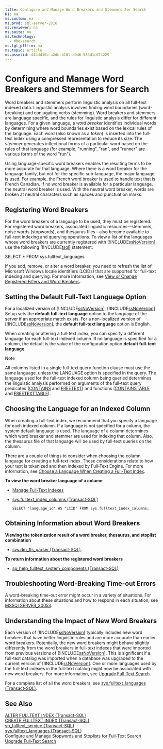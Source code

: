 ```yaml
---
title: Configure and Manage Word Breakers and Stemmers for Search
H1: na
ms.custom: na
ms.prod: sql-server-2016
ms.reviewer: na
ms.suite: na
ms.technology: 
  - dbe-search
ms.tgt_pltfrm: na
ms.topic: article
ms.assetid: d4bdd16b-a2db-4101-a946-583d1c674229
---
```

# Configure and Manage Word Breakers and Stemmers for Search
  Word breakers and stemmers perform linguistic analysis on all full\-text indexed data. Linguistic analysis involves finding word boundaries \(word\-breaking\) and conjugating verbs \(stemming\). Word breakers and stemmers are language specific, and the rules for linguistic analysis differ for different languages. For a given language, a *word breaker* identifies individual words by determining where word boundaries exist based on the lexical rules of the language. Each word \(also known as a *token*\) is inserted into the full\-text index using a compressed representation to reduce its size. The *stemmer* generates inflectional forms of a particular word based on the rules of that language \(for example, "running", "ran", and "runner" are various forms of the word "run"\).  
  
 Using language\-specific word breakers enables the resulting terms to be more accurate for that language. Where there is a word breaker for the language family, but not for the specific sub\-language, the major language is used. For example, the French word breaker is used to handle text that is French Canadian. If no word breaker is available for a particular language, the neutral word breaker is used. With the neutral word breaker, words are broken at neutral characters such as spaces and punctuation marks.  
  
##  <a name="register"></a> Registering Word Breakers  
 For the word breakers of a language to be used, they must be registered. For registered word breakers, associated linguistic resources—stemmers, noise words \(stopwords\), and thesaurus files—also become available to full\-text indexing and querying operations. To view a list of the languages whose word breakers are currently registered with [!INCLUDE[ssNoVersion](../../Token/Other/ssNoVersion_md.md)], use the following [!INCLUDE[tsql](../../Token/Other/tsql_md.md)] statement:  
  
 SELECT \* FROM sys.fulltext\_languages  
  
 If you add, remove, or alter a word breaker, you need to refresh the list of Microsoft Windows locale identifiers \(LCIDs\) that are supported for full\-text indexing and querying. For more information, see [View or Change Registered Filters and Word Breakers](../../Topics/TopicNameNotContainA/View-or-Change-Registered-Filters-and-Word-Breakers.md).  
  
##  <a name="default"></a> Setting the Default Full\-Text Language Option  
 For a localized version of [!INCLUDE[ssNoVersion](../../Token/Other/ssNoVersion_md.md)], [!INCLUDE[ssNoVersion](../../Token/Other/ssNoVersion_md.md)] Setup sets the **default full\-text language** option to the language of the server if an appropriate match exists. For a non\-localized version of [!INCLUDE[ssNoVersion](../../Token/Other/ssNoVersion_md.md)], the **default full\-text language** option is English.  
  
 When creating or altering a full\-text index, you can specify a different language for each full\-text indexed column. If no language is specified for a column, the default is the value of the configuration option **default full\-text language**.  
  
> [!NOTE]  
>  All columns listed in a single full\-text query function clause must use the same language, unless the LANGUAGE option is specified in the query. The language used for the full\-text indexed column being queried determines the linguistic analysis performed on arguments of the full\-text query predicates \([CONTAINS](../Topic/CONTAINS%20\(Transact-SQL\).md) and [FREETEXT](../Topic/FREETEXT%20\(Transact-SQL\).md)\) and functions \([CONTAINSTABLE](../Topic/CONTAINSTABLE%20\(Transact-SQL\).md) and [FREETEXTTABLE](../Topic/FREETEXTTABLE%20\(Transact-SQL\).md)\).  
  
##  <a name="lang"></a> Choosing the Language for an Indexed Column  
 When creating a full\-text index, we recommend that you specify a language for each indexed column. If a language is not specified for a column, the system default language is used. The language of a column determines which word breaker and stemmer are used for indexing that column. Also, the thesaurus file of that language will be used by full\-text queries on the column.  
  
 There are a couple of things to consider when choosing the column language for creating a full\-text index. These considerations relate to how your text is tokenized and then indexed by Full\-Text Engine. For more information, see [Choose a Language When Creating a Full-Text Index](../../Topics/TopicNameContainA/Choose-a-Language-When-Creating-a-Full-Text-Index.md).  
  
 **To view the word breaker language of a column**  
  
-   [Manage Full-Text Indexes](../../Topics/TopicNameNotContainA/Manage-Full-Text-Indexes.md)  
  
-   [sys.fulltext_index_columns &#40;Transact-SQL&#41;](../Topic/sys.fulltext_index_columns%20\(Transact-SQL\).md)  
  
    ```  
    SELECT 'language_id' AS "LCID" FROM sys.fulltext_index_columns;  
    ```  
  
##  <a name="info"></a> Obtaining Information about Word Breakers  
 **Viewing the tokenization result of a word breaker, thesaurus, and stoplist combination**  
  
-   [sys.dm_fts_parser &#40;Transact-SQL&#41;](../Topic/sys.dm_fts_parser%20\(Transact-SQL\).md).  
  
 **To return information about the registered word breakers**  
  
-   [sp_help_fulltext_system_components &#40;Transact-SQL&#41;](../Topic/sp_help_fulltext_system_components%20\(Transact-SQL\).md)  
  
##  <a name="tshoot"></a> Troubleshooting Word\-Breaking Time\-out Errors  
 A word\-breaking time\-out error might occur in a variety of situations. For information about these situations and how to respond in each situation, see [MSSQLSERVER_30053](../Topic/MSSQLSERVER_30053.md).  
  
##  <a name="impact"></a> Understanding the Impact of New Word Breakers  
 Each version of [!INCLUDE[ssNoVersion](../../Token/Other/ssNoVersion_md.md)] typically includes new word breakers that have better linguistic rules and are more accurate than earlier word breakers. Potentially, the new word breakers might behave slightly differently from the word breakers in full\-text indexes that were imported from previous versions of [!INCLUDE[ssNoVersion](../../Token/Other/ssNoVersion_md.md)]. This is significant if a full\-text catalog was imported when a database was upgraded to the current version of [!INCLUDE[ssNoVersion](../../Token/Other/ssNoVersion_md.md)]. One or more languages used by the full\-text indexes in the full\-text catalog might now be associated with new word breakers. For more information, see [Upgrade Full-Text Search](../../Topics/TopicNameNotContainA/Upgrade-Full-Text-Search.md).  
  
 For a complete list of all the word breakers, see [sys.fulltext_languages &#40;Transact-SQL&#41;](../Topic/sys.fulltext_languages%20\(Transact-SQL\).md).  
  
## See Also  
 [ALTER FULLTEXT INDEX &#40;Transact-SQL&#41;](../Topic/ALTER%20FULLTEXT%20INDEX%20\(Transact-SQL\).md)   
 [CREATE FULLTEXT INDEX &#40;Transact-SQL&#41;](../Topic/CREATE%20FULLTEXT%20INDEX%20\(Transact-SQL\).md)   
 [sp_fulltext_service &#40;Transact-SQL&#41;](../Topic/sp_fulltext_service%20\(Transact-SQL\).md)   
 [sys.fulltext_languages &#40;Transact-SQL&#41;](../Topic/sys.fulltext_languages%20\(Transact-SQL\).md)   
 [Configure and Manage Stopwords and Stoplists for Full-Text Search](../../Topics/TopicNameNotContainA/Configure-and-Manage-Stopwords-and-Stoplists-for-Full-Text-Search.md)   
 [Upgrade Full-Text Search](../../Topics/TopicNameNotContainA/Upgrade-Full-Text-Search.md)  
  
  
